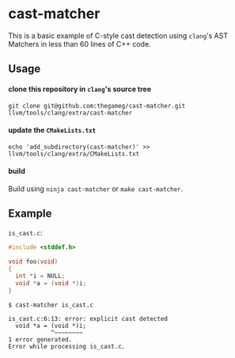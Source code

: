 # cast-matcher

This is a basic example of C-style cast detection using `clang`'s AST Matchers
in less than 60 lines of C++ code.

## Usage

#### clone this repository in `clang`'s source tree

`git clone git@github.com:thegameg/cast-matcher.git llvm/tools/clang/extra/cast-matcher`

#### update the `CMakeLists.txt`

`echo 'add_subdirectory(cast-matcher)' >> llvm/tools/clang/extra/CMakeLists.txt`

#### build

Build using `ninja cast-matcher` or `make cast-matcher`.

## Example

`is_cast.c`:

```c
#include <stddef.h>

void foo(void)
{
  int *i = NULL;
  void *a = (void *)i;
}
```

```shell
$ cast-matcher is_cast.c
```

```
is_cast.c:6:13: error: explicit cast detected
  void *a = (void *)i;
            ^~~~~~~~~
1 error generated.
Error while processing is_cast.c.
```
